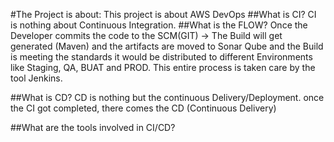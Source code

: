 #The Project is about:
This project is about AWS DevOps
##What is CI?
CI is nothing about Continuous Integration.
##What is the FLOW?
Once the Developer commits the code to the SCM(GIT) -> The Build will get generated (Maven) and the artifacts are moved to Sonar Qube and the Build is meeting the standards it would be distributed to different Environments like Staging, QA, BUAT and PROD. This entire process is taken care by the tool Jenkins.

##What is CD?
CD is nothing but the continuous Delivery/Deployment. once the CI got completed, there comes the CD (Continuous Delivery)

##What are the tools involved in CI/CD?
